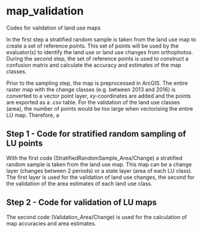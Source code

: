 # map_validation
Codes for validation of land use maps

In the first step a stratified random sample is taken from the land use map to create a set of reference points. This set of points will be used by the evaluator(s) to identify the land use or land use changes from orthophotos. During the second step, the set of reference points is used to construct a confusion matrix and calculate the accuracy and estimates of the map classes.

Prior to the sampling step, the map is preprocessed in ArcGIS. The entire raster map with the change classes (e.g. between 2013 and 2016) is converted to a vector point layer, xy-coordinates are added and the points are exported as a .csv table. For the validation of the land use classes (area), the number of points would be too large when vectorising the entire LU map. Therefore, a 

## Step 1 - Code for stratified random sampling of LU points

With the first code (StratifiedRandomSample_Area/Change) a stratified random sample is taken from the land use map. This map can be a change layer (changes between 2 periods) or a state layer (area of each LU class). The first layer is used for the validation of land use changes, the second for the validation of the area estimates of each land use class. 

## Step 2 - Code for validation of LU maps

The second code (Validation_Area/Change) is used for the calculation of map accuracies and area estimates.
